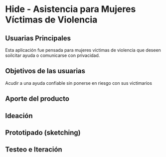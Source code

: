 # Hide - Asistencia para Mujeres Víctimas de Violencia

## Usuarias Principales

Esta aplicación fue pensada para mujeres víctimas de violencia que deseen soilcitar ayuda o comunicarse con privacidad.

## Objetivos de las usuarias

Acudir a una ayuda confiable sin ponerse en riesgo con sus victimarios

## Aporte del producto


## Ideación

## Prototipado (sketching)

## Testeo e Iteración